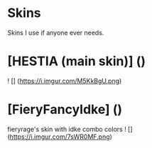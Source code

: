 # Skins
Skins I use if anyone ever needs.
# [HESTIA (main skin)] ()
! [] (https://i.imgur.com/M5KkBgU.png)
<br>
# [FieryFancyIdke] ()
fieryrage's skin with idke combo colors
! [] (https://i.imgur.com/7sWR0MF.png)
